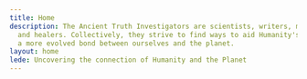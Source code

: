 ```yaml
---
title: Home
description: The Ancient Truth Investigators are scientists, writers, makers, creatives
  and healers. Collectively, they strive to find ways to aid Humanity's growth towards
  a more evolved bond between ourselves and the planet.
layout: home
lede: Uncovering the connection of Humanity and the Planet
---
```

